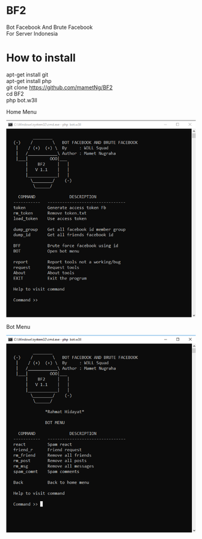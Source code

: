 # BF2
Bot Facebook And Brute Facebook<br>
For Server Indonesia

# How to install
apt-get install git<br>
apt-get install php<br>
git clone https://github.com/mametNg/BF2<br>
cd BF2<br>
php bot.w3ll<br>
<p>
	Home Menu
</p>
<p>
 <img src="https://raw.githubusercontent.com/mametNg/BF2/master/home_menu.png" width="640" title="Menu" alt="Hom Menu">
</p>
<p>
	Bot Menu
</p>
<p>
 <img src="https://raw.githubusercontent.com/mametNg/BF2/master/bot_menu.png" width="640" title="Bot Menu" alt="Menu">
</p>
